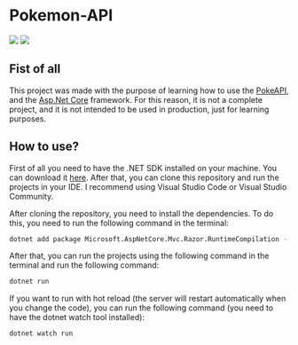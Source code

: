 # Pokemon-API
<img src="https://img.shields.io/badge/dotnet_version-7.0.305-green">
<img src="https://img.shields.io/badge/Language-English-red">

## Fist of all
This project was made with the purpose of learning how to use the [PokeAPI](https://pokeapi.co/), and the [Asp.Net Core](https://docs.microsoft.com/en-us/aspnet/core/?view=aspnetcore-5.0) framework. For this reason, it is not a complete project, and it is not intended to be used in production, just for learning purposes.

## How to use?

First of all you need to have the .NET SDK installed on your machine. You can download it <a href="https://dotnet.microsoft.com/download/dotnet/5.0">here</a>. After that, you can clone this repository and run the projects in your IDE. I recommend using Visual Studio Code or Visual Studio Community.

After cloning the repository, you need to install the dependencies. To do this, you need to run the following command in the terminal:

```bash
dotnet add package Microsoft.AspNetCore.Mvc.Razor.RuntimeCompilation --version 7.0.9
```

After that, you can run the projects using the following command in the terminal and run the following command:

```bash
dotnet run
```

If you want to run with hot reload (the server will restart automatically when you change the code), you can run the following command (you need to have the dotnet watch tool installed):

```bash
dotnet watch run
```
